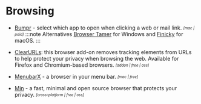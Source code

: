 # Browsing

- [Bumpr](https://www.getbumpr.com/) - select which app to open when clicking a web or mail link. <sub><sup>*[mac | paid]*</sup></sub>
  :::note Alternatives
  [Browser Tamer](https://www.aloneguid.uk/projects/bt/) for Windows and [Finicky](https://github.com/johnste/finicky) for macOS.
  :::

- [ClearURLs](https://gitlab.com/KevinRoebert/ClearUrls): this browser add-on removes tracking elements from URLs to help protect your privacy when browsing the web. Available for Firefox and Chromium-based browsers. <sub><sup>*[addon | free | oss]*</sup></sub>

- [MenubarX](https://menubarx.app/) - a browser in your menu bar. <sub><sup>*[mac | free]*</sup></sub>

- [Min](https://minbrowser.org/) - a fast, minimal and open source browser that protects your privacy. <sub><sup>*[cross-platform | free | oss]*</sup></sub>
